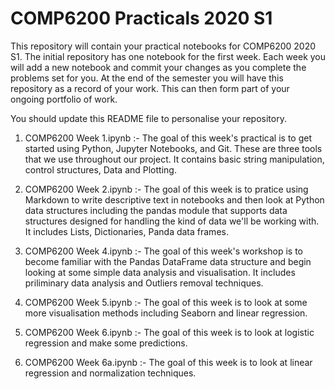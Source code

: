 # COMP6200 Practicals 2020 S1


This repository  will contain your practical notebooks for COMP6200 2020 S1.  The initial
repository has one notebook for the first week. Each week you will add a new notebook and commit
your changes as you complete the problems set for you.  At the end of the semester you will have
this repository as a record of your work.  This can then form part of your ongoing portfolio of work.

You should update this README file to personalise your repository. 

1) COMP6200 Week 1.ipynb :- The goal of this week's practical is to get started using Python, Jupyter Notebooks, and Git. These are three tools that we use throughout our project. It contains basic string manipulation, control structures, Data and Plotting.

2) COMP6200 Week 2.ipynb :- The goal of this week is to pratice using Markdown to write descriptive text in notebooks and then look at Python data structures including the pandas module that supports data structures designed for handling the kind of data we'll be working with. It includes Lists, Dictionaries, Panda data frames.

3) COMP6200 Week 4.ipynb :- The goal of this week's workshop is to become familiar with the Pandas DataFrame data structure and begin looking at some simple data analysis and visualisation. It includes priliminary data analysis and Outliers removal techniques.

4) COMP6200 Week 5.ipynb :- The goal of this week is to look at some more visualisation methods including Seaborn and linear regression.

5) COMP6200 Week 6.ipynb :- The goal of this week is to look at logistic regression and make some predictions.

6) COMP6200 Week 6a.ipynb :- The goal of this week is to look at linear regression and normalization techniques.

